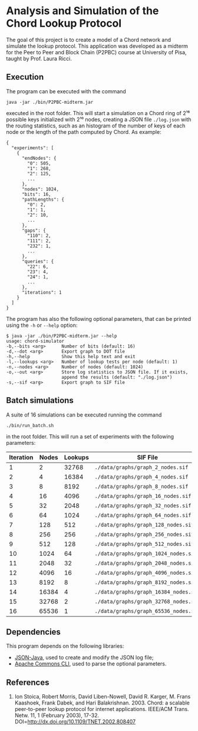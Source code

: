 # Analysis and Simulation of the Chord Lookup Protocol ##

The goal of this project is to create a model of a Chord network and simulate
the lookup protocol. This application was developed as a midterm for the Peer to
Peer and Block Chain (P2PBC) course at University of Pisa, taught by Prof. Laura
Ricci.

## Execution ##

The program can be executed with the command

    java -jar ./bin/P2PBC-midterm.jar

executed in the root folder. This will start a simulation on a Chord ring of 2¹⁶
possible keys initialized with 2¹⁰ nodes, creating a JSON file `./log.json` with
the routing statistics, such as an histogram of the number of keys of each node
or the length of the path computed by Chord. As example:

    {
      "experiments": [
        {
          "endNodes": {
            "0": 505,
            "1": 268,
            "2": 125,
            ...
          },
          "nodes": 1024,
          "bits": 16,
          "pathLengths": {
            "0": 2,
            "1": 1,
            "2": 10,
            ...
          },
          "gaps": {
            "110": 2,
            "111": 2,
            "232": 1,
            ...
          },
          "queries": {
            "22": 6,
            "23": 4,
            "24": 1,
            ...
          },
          "iterations": 1
        }
      ]
    }

The program has also the following optional parameters, that can be printed
using the `-h` or `--help` option:

    $ java -jar ./bin/P2PBC-midterm.jar --help
    usage: chord-simulator
    -b,--bits <arg>      Number of bits (default: 16)
    -d,--dot <arg>       Export graph to DOT file
    -h,--help            Show this help text and exit
    -l,--lookups <arg>   Number of lookup tests per node (default: 1)
    -n,--nodes <arg>     Number of nodes (default: 1024)
    -o,--out <arg>       Store log statistics to JSON file. If it exists,
                         append the results (default: "./log.json")
    -s,--sif <arg>       Export graph to SIF file

## Batch simulations ##

A suite of 16 simulations can be executed running the command

    ./bin/run_batch.sh

in the root folder. This will run a set of experiments with the following
parameters:

| Iteration     | Nodes     | Lookups   | SIF File                                  | JSON File                 |
|---------------|-----------|-----------|-------------------------------------------|---------------------------|
| 1             | 2         | 32768     | `./data/graphs/graph_2_nodes.sif`         | `./data/logs/log.json`    |
| 2             | 4         | 16384     | `./data/graphs/graph_4_nodes.sif`         | `./data/logs/log.json`    |
| 3             | 8         | 8192      | `./data/graphs/graph_8_nodes.sif`         | `./data/logs/log.json`    |
| 4             | 16        | 4096      | `./data/graphs/graph_16_nodes.sif`        | `./data/logs/log.json`    |
| 5             | 32        | 2048      | `./data/graphs/graph_32_nodes.sif`        | `./data/logs/log.json`    |
| 6             | 64        | 1024      | `./data/graphs/graph_64_nodes.sif`        | `./data/logs/log.json`    |
| 7             | 128       | 512       | `./data/graphs/graph_128_nodes.sif`       | `./data/logs/log.json`    |
| 8             | 256       | 256       | `./data/graphs/graph_256_nodes.sif`       | `./data/logs/log.json`    |
| 9             | 512       | 128       | `./data/graphs/graph_512_nodes.sif`       | `./data/logs/log.json`    |
| 10            | 1024      | 64        | `./data/graphs/graph_1024_nodes.sif`      | `./data/logs/log.json`    |
| 11            | 2048      | 32        | `./data/graphs/graph_2048_nodes.sif`      | `./data/logs/log.json`    |
| 12            | 4096      | 16        | `./data/graphs/graph_4096_nodes.sif`      | `./data/logs/log.json`    |
| 13            | 8192      | 8         | `./data/graphs/graph_8192_nodes.sif`      | `./data/logs/log.json`    |
| 14            | 16384     | 4         | `./data/graphs/graph_16384_nodes.sif`     | `./data/logs/log.json`    |
| 15            | 32768     | 2         | `./data/graphs/graph_32768_nodes.sif`     | `./data/logs/log.json`    |
| 16            | 65536     | 1         | `./data/graphs/graph_65536_nodes.sif`     | `./data/logs/log.json`    |

## Dependencies ##

This program depends on the following libraries:

 - [JSON-Java](https://github.com/stleary/JSON-java), used to create and modify
   the JSON log file;
 - [Apache Commons CLI](https://commons.apache.org/proper/commons-cli/), used to
   parse the optional parameters.

## References ##

 1. Ion Stoica, Robert Morris, David Liben-Nowell, David R. Karger, M. Frans
    Kaashoek, Frank Dabek, and Hari Balakrishnan. 2003. Chord: a scalable
    peer-to-peer lookup protocol for internet applications. IEEE/ACM Trans.
    Netw. 11, 1 (February 2003), 17-32.
    DOI=http://dx.doi.org/10.1109/TNET.2002.808407
